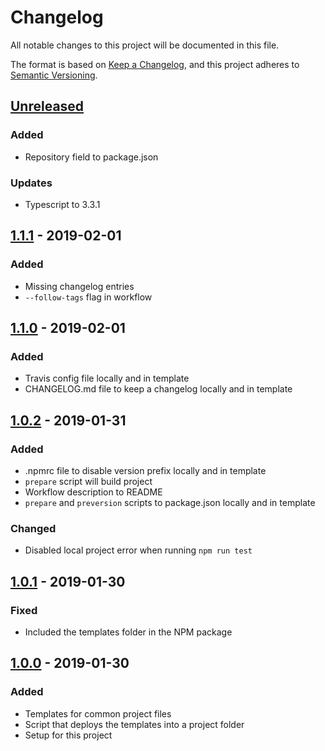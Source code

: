 # Changelog
All notable changes to this project will be documented in this file.

The format is based on [Keep a Changelog](https://keepachangelog.com/en/1.0.0/),
and this project adheres to [Semantic Versioning](https://semver.org/spec/v2.0.0.html).

## [Unreleased]
### Added
 - Repository field to package.json

### Updates
- Typescript to 3.3.1

## [1.1.1] - 2019-02-01
### Added
- Missing changelog entries
- `--follow-tags` flag in workflow

## [1.1.0] - 2019-02-01
### Added
- Travis config file locally and in template
- CHANGELOG.md file to keep a changelog locally and in template

## [1.0.2] - 2019-01-31
### Added
- .npmrc file to disable version prefix locally and in template
- `prepare` script will build project
- Workflow description to README
- `prepare` and `preversion` scripts to package.json locally and in template

### Changed
- Disabled local project error when running `npm run test`

## [1.0.1] - 2019-01-30
### Fixed
- Included the templates folder in the NPM package

## [1.0.0] - 2019-01-30
### Added
- Templates for common project files
- Script that deploys the templates into a project folder
- Setup for this project

[Unreleased]: https://github.com/Ionaru/create-package/compare/1.1.1...HEAD
[1.1.1]: https://github.com/Ionaru/create-package/compare/1.1.0...1.1.1
[1.1.0]: https://github.com/Ionaru/create-package/compare/1.0.2...1.1.0
[1.0.2]: https://github.com/Ionaru/create-package/compare/1.0.1...1.0.2
[1.0.1]: https://github.com/Ionaru/create-package/compare/1.0.0...1.0.1
[1.0.0]: https://github.com/Ionaru/create-package/compare/8a86e89...1.0.0
